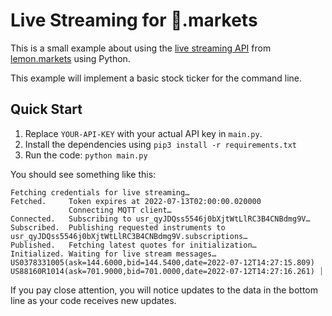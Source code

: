 # Live Streaming for 🍋.markets

This is a small example about using the [live streaming API](https://docs.lemon.markets/live-streaming/overview) from [lemon.markets](https://lemon.markets/) using Python.

This example will implement a basic stock ticker for the command line.

## Quick Start

1. Replace `YOUR-API-KEY` with your actual API key in `main.py`.
2. Install the dependencies using `pip3 install -r requirements.txt`
3. Run the code: `python main.py`

You should see something like this:

```
Fetching credentials for live streaming…
Fetched.     Token expires at 2022-07-13T02:00:00.020000
             Connecting MQTT client…
Connected.   Subscribing to usr_qyJDQss5546j0bXjtWtLlRC3B4CNBdmg9V…
Subscribed.  Publishing requested instruments to usr_qyJDQss5546j0bXjtWtLlRC3B4CNBdmg9V.subscriptions…
Published.   Fetching latest quotes for initialization…
Initialized. Waiting for live stream messages…
US0378331005(ask=144.6000,bid=144.5400,date=2022-07-12T14:27:15.809) US88160R1014(ask=701.9000,bid=701.0000,date=2022-07-12T14:27:16.261) ⏐
```

If you pay close attention, you will notice updates to the data in the
bottom line as your code receives new updates.
